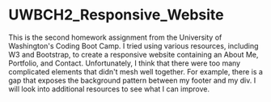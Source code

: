 # UWBCH2_Responsive_Website
This is the second homework assignment from the University of Washington's Coding Boot Camp.
I tried using various resources, including W3 and Bootstrap, to create a responsive website containing an About Me, Portfolio, and Contact. 
Unfortunately, I think that there were too many complicated elements that didn't mesh well together. 
For example, there is a gap that exposes the background pattern between my footer and my div. 
I will look into additional resources to see what I can improve.

